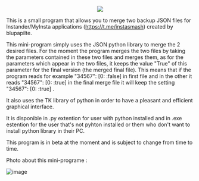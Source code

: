 <p align="center">
  <!-- Typing SVG -->
    <img src="https://readme-typing-svg.demolab.com/?lines=MergeJSON&center=true&width=440&height=45&color=f75c7e&vCenter=true&pause=1000&size=22" /></a>
</p>

This is a small program that allows you to merge two backup JSON files for Instander/MyInsta applications (https://t.me/instasmash) created by blupapilte.

This mini-program simply uses the JSON python library to merge the 2 desired files. For the moment the program merges the two files by taking the parameters contained in these two files and merges them, as for the parameters which appear in the two files, it keeps the value "True" of this parameter for the final version (the merged final file).
This means that if the program reads for example "34567": [0: :false] in first file and in the other it reads "34567": [0: :true] in the final merge file it will keep the setting "34567": [0: :true] .

It also uses the TK library of python in order to have a pleasant and efficient graphical interface.

It is disponible in .py extention for user with python installed and in .exe estention for the user that's not pyhton installed or them who don't want to install python library in their PC.


This program is in beta at the moment and is subject to change from time to time.

Photo about this mini-programe : 

![image](https://github.com/Zeldrox-dev/MergerJSON/assets/123584533/b5655acc-8f80-469e-b1e8-c728f068b117)
